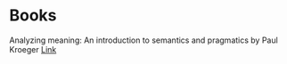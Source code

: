 

# Books

Analyzing meaning: An introduction to semantics and pragmatics
by Paul Kroeger
[Link](https://open.umn.edu/opentextbooks/textbooks/analyzing-meaning-an-introduction-to-semantics-and-pragmatics)
